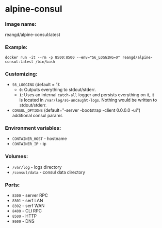 alpine-consul
===


### Image name:
reangd/alpine-consul:latest


### Example:
```
docker run -it --rm -p 8500:8500 --env="S6_LOGGING=0" reangd/alpine-consul:latest /bin/bash
```


### Customizing:
* `S6_LOGGING` (default = 1): 
  * **`0`**: Outputs everything to stdout/stderr.
  * **`1`**: Uses an internal `catch-all` logger and persists everything on it, it is located in `/var/log/s6-uncaught-logs`. Nothing would be written to stdout/stderr.
* `CONSUL_OPTIONS` (default="-server -bootstrap -client 0.0.0.0 -ui")
  additional consul params


### Environment variables:
* `CONTAINER_HOST` - hostname
* `CONTAINER_IP` - ip


### Volumes:
* `/var/log` - logs directory
* `/consul/data` - consul data directory


### Ports:
* `8300` - server RPC
* `8301` - serf LAN
* `8302` - serf WAN
* `8400` - CLI RPC
* `8500` - HTTP
* `8600` - DNS
